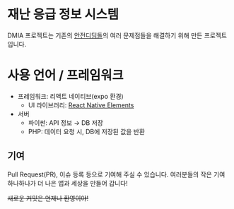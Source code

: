 # 재난 응급 정보 시스템
DMIA 프로젝트는 기존의 [안전디딤돌](https://www.mois.go.kr/frt/sub/a06/b11/safetyStep/screen.do)의 여러 문제점들을 해결하기 위해 만든 프로젝트입니다.

# 사용 언어 / 프레임워크
* 프레임워크: 리액트 네이티브(expo 환경)
  - UI 라이브러리: [React Native Elements](https://reactnativeelements.com)
* 서버
  - 파이썬: API 정보 → DB 저장
  - PHP: 데이터 요청 시, DB에 저장된 값을 반환

## 기여
Pull Request(PR), 이슈 등록 등으로 기여해 주실 수 있습니다. 여러분들의 작은 기여 하나하나가 더 나은 앱과 세상을 만들어 갑니다!

~~새로운 커밋은 언제나 환영이야!~~
